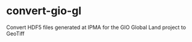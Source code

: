 convert-gio-gl
==============

Convert HDF5 files generated at IPMA for the GIO Global Land project to GeoTiff
